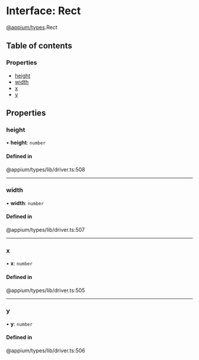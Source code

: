 # Interface: Rect

[@appium/types](../modules/appium_types.md).Rect

## Table of contents

### Properties

- [height](appium_types.Rect.md#height)
- [width](appium_types.Rect.md#width)
- [x](appium_types.Rect.md#x)
- [y](appium_types.Rect.md#y)

## Properties

### height

• **height**: `number`

#### Defined in

@appium/types/lib/driver.ts:508

___

### width

• **width**: `number`

#### Defined in

@appium/types/lib/driver.ts:507

___

### x

• **x**: `number`

#### Defined in

@appium/types/lib/driver.ts:505

___

### y

• **y**: `number`

#### Defined in

@appium/types/lib/driver.ts:506
